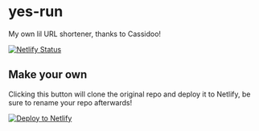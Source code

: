 # yes-run

My own lil URL shortener, thanks to Cassidoo!

[![Netlify Status](https://api.netlify.com/api/v1/badges/646e491e-7ee1-437d-a516-93efd10615c1/deploy-status)](https://app.netlify.com/sites/yes-run/deploys)

## Make your own

Clicking this button will clone the original repo and deploy it to Netlify, be sure to rename your repo afterwards!

[![Deploy to Netlify](https://www.netlify.com/img/deploy/button.svg)](https://app.netlify.com/start/deploy?repository=https://github.com/cassidoo/cass.run&utm_source=github&utm_medium=shortener-cs&utm_campaign=devex)
